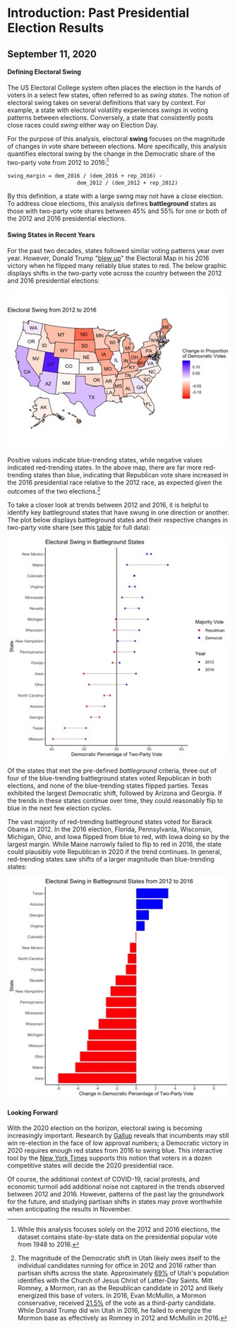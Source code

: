 # Introduction: Past Presidential Election Results
## September 11, 2020

#### Defining Electoral Swing

The US Electoral College system often places the election in the hands of voters in a select few states, often referred to as *swing states*. The notion of electoral swing takes on several definitions that vary by context. For example, a state with electoral volatility experiences *swings* in voting patterns between elections. Conversely, a state that consistently posts close races could *swing* either way on Election Day. 

For the purpose of this analysis, electoral **swing** focuses on the magnitude of changes in vote share between elections. More specifically, this analysis quantifies electoral swing by the change in the Democratic share of the two-party vote from 2012 to 2016:[^1]

```
swing_margin = dem_2016 / (dem_2016 + rep_2016) - 
                      dem_2012 / (dem_2012 + rep_2012)

```

By this definition, a state with a large swing may not have a close election. To address close elections, this analysis defines **battleground** states as those with two-party vote shares between 45% and 55% for one or both of the 2012 and 2016 presidential elections.

#### Swing States in Recent Years

For the past two decades, states followed similar voting patterns year over year. However, Donald Trump "[blew up](https://www.politico.com/news/magazine/2020/02/07/election-2020-new-electoral-map-110496)" the Electoral Map in his 2016 victory when he flipped many reliably blue states to red. The below graphic displays shifts in the two-party vote across the country between the 2012 and 2016 presidential elections: 

![](../figures/swing_map.jpg)

Positive values indicate blue-trending states, while negative values indicated red-trending states. In the above map, there are far more red-trending states than blue, indicating that Republican vote share increased in the 2016 presidential race relative to the 2012 race, as expected given the outcomes of the two elections.[^bignote]

To take a closer look at trends between 2012 and 2016, it is helpful to identify key battleground states that have swung in one direction or another. The plot below displays battleground states and their respective changes in two-party vote share (see this  [table](../figures/swing_table.html) for full data):

![](../figures/swing_point_line.jpg)

Of the states that met the pre-defined *battleground* criteria, three out of four of the blue-trending battleground states voted Republican in both elections, and none of the blue-trending states flipped parties. Texas exhibited the largest Democratic shift, followed by Arizona and Georgia. If the trends in these states continue over time, they could reasonably flip to blue in the next few election cycles. 

The vast majority of red-trending battleground states voted for Barack Obama in 2012. In the 2016 election, Florida, Pennsylvania, Wisconsin, Michigan, Ohio, and Iowa flipped from blue to red, with Iowa doing so by the largest margin. While Maine narrowly failed to flip to red in 2016, the state could plausibly vote Republican in 2020 if the trend continues. In general, red-trending states saw shifts of a larger magnitude than blue-trending states:

![](../figures/swing_bars.jpg)

#### Looking Forward

With the 2020 election on the horizon, electoral swing is becoming increasingly important. Research by [Gallup](https://news.gallup.com/poll/313079/mood-doesn-bright-incumbents-win.aspx) reveals that incumbents may still win re-election in the face of low approval numbers; a Democratic victory in 2020 requires enough red states from 2016 to swing blue. This interactive tool by the [New York Times](https://www.nytimes.com/interactive/2020/us/elections/election-states-biden-trump.html) supports this notion that voters in a dozen competitive states will decide the 2020 presidential race.

Of course, the additional context of COVID-19, racial protests, and economic turmoil add additional noise not captured in the trends observed between 2012 and 2016. However, patterns of the past lay the groundwork for the future, and studying partisan shifts in states may prove worthwhile when anticipating the results in November.


[^1]: While this analysis focuses solely on the 2012 and 2016 elections, the dataset contains state-by-state data on the presidential popular vote from 1948 to 2016.
[^bignote]: The magnitude of the Democratic shift in Utah likely owes itself to the individual candidates running for office in 2012 and 2016 rather than partisan shifts across the state. Approximately [69%](https://newsroom.churchofjesuschrist.org/facts-and-statistics/state/utah) of Utah's population identifies with the Church of Jesus Christ of Latter-Day Saints. Mitt Romney, a Mormon, ran as the Republican candidate in 2012 and likely energized this base of voters. In 2016, Evan McMullin, a Mormon conservative, received [21.5%](https://www.270towin.com/states/Utah) of the vote as a third-party candidate. While Donald Trump did win Utah in 2016, he failed to energize the Mormon base as effectively as Romney in 2012 and McMullin in 2016.
